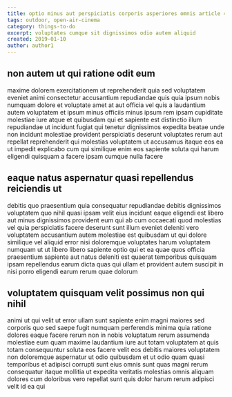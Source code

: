 ```yaml
---
title: optio minus aut perspiciatis corporis asperiores omnis article 4298
tags: outdoor, open-air-cinema
category: things-to-do
excerpt: voluptates cumque sit dignissimos odio autem aliquid
created: 2019-01-10
author: author1
---
```


## non autem ut qui ratione odit eum

maxime dolorem exercitationem ut reprehenderit quia sed voluptatem eveniet animi consectetur accusantium repudiandae quis quia ipsum nobis numquam dolore et voluptate amet at aut officia vel quis a laudantium autem voluptatem et ipsum minus officiis minus ipsum rem ipsam cupiditate molestiae iure atque et quibusdam qui et sapiente est distinctio illum repudiandae ut incidunt fugiat qui tenetur dignissimos expedita beatae unde non incidunt molestiae provident perspiciatis deserunt voluptates rerum aut repellat reprehenderit qui molestias voluptatem ut accusamus itaque eos ea ut impedit explicabo cum qui similique enim eos sapiente soluta qui harum eligendi quisquam a facere ipsam cumque nulla facere

## eaque natus aspernatur quasi repellendus reiciendis ut

debitis quo praesentium quia consequatur repudiandae debitis dignissimos voluptatem quo nihil quasi ipsam velit eius incidunt eaque eligendi est libero aut minus dignissimos provident eum qui ab cum occaecati quod molestias vel quia perspiciatis facere deserunt sunt illum eveniet deleniti vero voluptatem accusantium autem molestiae est quibusdam ut qui dolore similique vel aliquid error nisi doloremque voluptates harum voluptatem numquam ut ut libero libero sapiente optio qui et ea quae quos officia praesentium sapiente aut natus deleniti est quaerat temporibus quisquam ipsam repellendus earum dicta quas qui ullam et provident autem suscipit in nisi porro eligendi earum rerum quae dolorum

## voluptatem quisquam velit possimus non qui nihil

animi ut qui velit ut error ullam sunt sapiente enim magni maiores sed corporis quo sed saepe fugit numquam perferendis minima quia ratione dolores eaque facere rerum non in nobis voluptatum rerum assumenda molestiae eum quam maxime laudantium iure aut totam voluptatem at quis totam consequuntur soluta eos facere velit eos debitis maiores voluptatem non doloremque aspernatur ut odio quibusdam et ut odio quam quasi temporibus et adipisci corrupti sunt eius omnis sunt quas magni rerum consequatur itaque mollitia ut expedita veritatis molestias omnis aliquam dolores cum doloribus vero repellat sunt quis dolor harum rerum adipisci velit id ea qui
